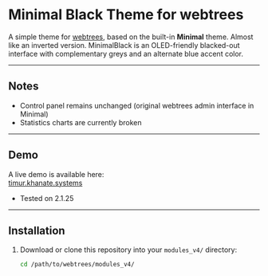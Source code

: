 # Minimal Black Theme for webtrees

A simple theme for [webtrees](https://www.webtrees.net/), based on the built-in **Minimal** theme. Almost like an inverted version.
MinimalBlack is an OLED-friendly blacked-out interface with complementary greys and an alternate blue accent color.  

---

## Notes

- Control panel remains unchanged (original webtrees admin interface in Minimal)  
- Statistics charts are currently broken  

---

## Demo

A live demo is available here:  
[timur.khanate.systems](https://timur.khanate.systems/)
- Tested on 2.1.25

---

## Installation

1. Download or clone this repository into your `modules_v4/` directory:

   ```bash
   cd /path/to/webtrees/modules_v4/

